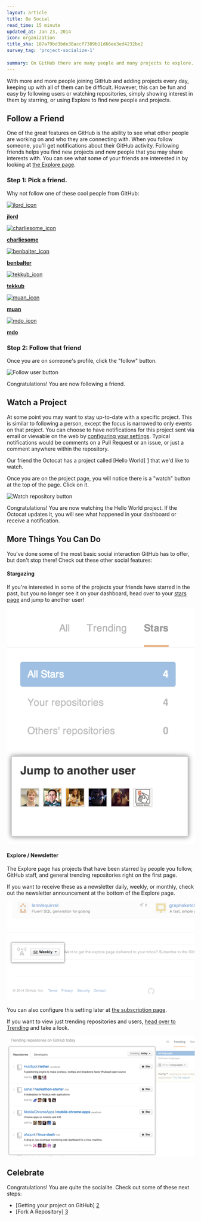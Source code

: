 ```yaml
---
layout: article
title: Be Social
read_time: 15 minute
updated_at: Jan 23, 2014
icon: organization
title_sha: 187a79bd3bde38accf7389b11d66ee3ed4232be2
survey_tag: 'project-socialize-1'

summary: On GitHub there are many people and many projects to explore. Keeping up with the work that's done with them and showing your interest is easy.
---
```

<link rel="stylesheet" type="text/css" href="socialize.css">

<a id="intro" title="Intro" class="toc-item"></a>

With more and more people joining GitHub and adding projects every day, keeping up with all of them can be difficult. However, this can be fun and easy by following users or watching repositories, simply showing interest in them by starring, or using Explore to find new people and projects.

<a id="follow-a-friend" title="Follow A Friend" class="toc-item"></a>
## Follow a Friend

One of the great features on GitHub is the ability to see what other people are working on and who they are connecting with.
When you follow someone, you'll get notifications about their GitHub activity. Following friends
helps you find new projects and new people that you may share interests with. You can see what some of your friends are
interested in by looking at [the Explore page](https://github.com/explore).

### Step 1: Pick a friend.

Why not follow one of these cool people from GitHub:

<div class="founders">
<a href="https://github.com/jlord" class="founder" target="_blank">
<img src="https://secure.gravatar.com/avatar/e26a281b6bd0c2145e8d0fcc834a56fb"  alt="jlord_icon" />
<p><strong>jlord</strong></p>
</a>
<a href="https://github.com/charliesome" class="founder" target="_blank">
<img src="https://secure.gravatar.com/avatar/bcb6acc9d0d9bef99e033b36c3d32ca9"  alt="charliesome_icon" />
<p><strong>charliesome</strong></p>
</a>
<a href="https://github.com/benbalter" class="founder" target="_blank">
<img src="https://secure.gravatar.com/avatar/ea353bd28baa1aefaefae736a19fcf2a"  alt="benbalter_icon" />
<p><strong>benbalter</strong></p>
</a>
<a href="https://github.com/tekkub" class="founder" target="_blank">
<img src="https://secure.gravatar.com/avatar/472814aac7576b67da59ea79fcbf7d66" alt="tekkub_icon" />
<p><strong>tekkub</strong></p>
<a href="https://github.com/muan" class="founder" target="_blank">
<img src="https://secure.gravatar.com/avatar/3aeb5655cf56bb8cc5583da71c757dc4"  alt="muan_icon" />
<p><strong>muan</strong></p>
</a>
<a href="https://github.com/mdo" class="founder" target="_blank">
<img src="https://secure.gravatar.com/avatar/bc4ab438f7a4ce1c406aadc688427f2c" alt="mdo_icon" />
<p><strong>mdo</strong></p>
</a>
</div>


### Step 2: Follow that friend

Once you are on someone's profile, click the "follow" button.

![Follow user button](https://github-images.s3.amazonaws.com/help/profile/follow-user-button.png)

Congratulations! You are now following a friend.

<a id="watch-a-project" title="Watch A Project" class="toc-item"></a>
## Watch a Project
At some point you may want to stay up-to-date with a specific project. This is similar to following a person, except
the focus is narrowed to only events on that project. You can choose to have notifications for this project sent via
email or viewable on the web by [configuring your settings](https://github.com/settings/notifications). Typical
notifications would be comments on a Pull Request or an issue, or just a comment anywhere within the repository.

Our friend the Octocat has a project called [Hello World] [1] that we'd like to watch.

Once you are on the project page, you will notice there is a "watch" button at the top of the page. Click on it.

![Watch repository button](https://github-images.s3.amazonaws.com/help/repository/repo-actions-watch.png)

Congratulations! You are now watching the Hello World project. If the Octocat updates it, you will see what happened in your dashboard or receive a notification.

<a id="explore" title="More Things You Can Do" class="toc-item"></a>
## More Things You Can Do

You've done some of the most basic social interaction GitHub has to offer, but don't stop there! Check out these other social features:

#### Stargazing
If you're interested in some of the projects your friends have starred in the past, but you no longer see it on your dashboard, head over to your [stars page](https://github.com/stars) and jump to another user!

![Jump to another user](jump-to-another-user.png)

#### Explore / Newsletter

The Explore page has projects that have been starred by people you follow, GitHub staff, and general trending repositories right on the first page.

If you want to receive these as a newsletter daily, weekly, or monthly, check out the newsletter announcement at the bottom of the Explore page.

![Newsletter](subscribe-explore.png)

You can also configure this setting later at [the subscription page](https://github.com/explore/subscribe).

If you want to view just trending repositories and users, [head over to Trending](https://github.com/trending) and take a look.

![trending](trending.png)

<a id="celebrate" title="Celebrate" class="toc-item"></a>
## Celebrate

Congratulations! You are quite the socialite. Check out some of these next steps:

- [Getting your project on GitHub] [2]
- [Fork A Repository] [3]

[1]: https://github.com/octocat/Hello-World
[2]: /overviews/desktop/
[3]: /overviews/forking/
